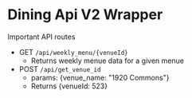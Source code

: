 # Dining Api V2 Wrapper

Important API routes
  - GET `/api/weekly_menu/{venueId}`
    - Returns weekly menue data for a given menue
  - POST `/api/get_venue_id`
    - params: {venue_name: "1920 Commons"}
    - Returns {venueId: 523}
